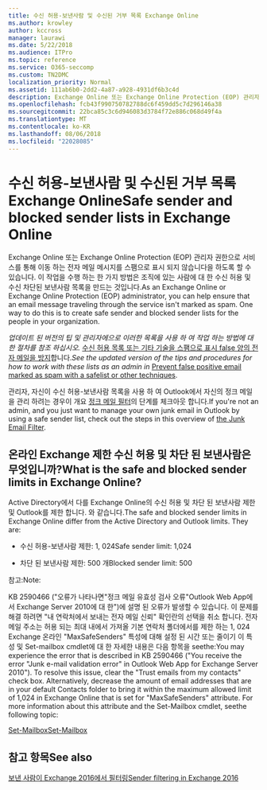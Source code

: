 ```yaml
---
title: 수신 허용-보낸사람 및 수신된 거부 목록 Exchange Online
ms.author: krowley
author: kccross
manager: laurawi
ms.date: 5/22/2018
ms.audience: ITPro
ms.topic: reference
ms.service: O365-seccomp
ms.custom: TN2DMC
localization_priority: Normal
ms.assetid: 111ab6b0-2dd2-4a87-a928-4931df6b3c4d
description: Exchange Online 또는 Exchange Online Protection (EOP) 관리자 권한으로 서비스를 통해 이동 하는 전자 메일 메시지를 스팸으로 표시 되지 않습니다을 하도록 할 수 있습니다. 이 작업을 수행 하는 한 가지 방법은 조직에 있는 사람에 대 한 수신 허용 및 수신 차단된 보낸사람 목록을 만드는 것입니다.
ms.openlocfilehash: fcb43f990750782788dc6f459dd5c7d296146a38
ms.sourcegitcommit: 22bca85c3c6d946083d3784f72e886c068d49f4a
ms.translationtype: MT
ms.contentlocale: ko-KR
ms.lasthandoff: 08/06/2018
ms.locfileid: "22028085"
---
```

# <a name="safe-sender-and-blocked-sender-lists-in-exchange-online"></a><span data-ttu-id="c33a0-104">수신 허용-보낸사람 및 수신된 거부 목록 Exchange Online</span><span class="sxs-lookup"><span data-stu-id="c33a0-104">Safe sender and blocked sender lists in Exchange Online</span></span>

<span data-ttu-id="c33a0-p102">Exchange Online 또는 Exchange Online Protection (EOP) 관리자 권한으로 서비스를 통해 이동 하는 전자 메일 메시지를 스팸으로 표시 되지 않습니다을 하도록 할 수 있습니다. 이 작업을 수행 하는 한 가지 방법은 조직에 있는 사람에 대 한 수신 허용 및 수신 차단된 보낸사람 목록을 만드는 것입니다.</span><span class="sxs-lookup"><span data-stu-id="c33a0-p102">As an Exchange Online or Exchange Online Protection (EOP) administrator, you can help ensure that an email message traveling through the service isn't marked as spam. One way to do this is to create safe sender and blocked sender lists for the people in your organization.</span></span> 
  
 <span data-ttu-id="c33a0-107">*업데이트 된 버전의 팁 및 관리자에으로 이러한 목록을 사용 하 여 작업 하는 방법에 대 한 절차를 참조 하십시오.* [수신 허용 목록 또는 기타 기술을 스팸으로 표시 false 양의 전자 메일을 방지](https://go.microsoft.com/fwlink/p/?LinkID=534224)합니다.</span><span class="sxs-lookup"><span data-stu-id="c33a0-107">*See the updated version of the tips and procedures for how to work with these lists as an admin in* [Prevent false positive email marked as spam with a safelist or other techniques](https://go.microsoft.com/fwlink/p/?LinkID=534224).</span></span> 
  
<span data-ttu-id="c33a0-108">관리자, 자신이 수신 허용-보낸사람 목록을 사용 하 여 Outlook에서 자신의 정크 메일을 관리 하려는 경우이 개요 [정크 메일 필터](https://go.microsoft.com/fwlink/?LinkId=817222)의 단계를 체크아웃 합니다.</span><span class="sxs-lookup"><span data-stu-id="c33a0-108">If you're not an admin, and you just want to manage your own junk email in Outlook by using a safe sender list, check out the steps in this overview of [the Junk Email Filter](https://go.microsoft.com/fwlink/?LinkId=817222).</span></span> 
  
## <a name="what-is-the-safe-and-blocked-sender-limits-in-exchange-online"></a><span data-ttu-id="c33a0-109">온라인 Exchange 제한 수신 허용 및 차단 된 보낸사람은 무엇입니까?</span><span class="sxs-lookup"><span data-stu-id="c33a0-109">What is the safe and blocked sender limits in Exchange Online?</span></span>

<span data-ttu-id="c33a0-p103">Active Directory에서 다를 Exchange Online의 수신 허용 및 차단 된 보낸사람 제한 및 Outlook를 제한 합니다. 와 같습니다.</span><span class="sxs-lookup"><span data-stu-id="c33a0-p103">The safe and blocked sender limits in Exchange Online differ from the Active Directory and Outlook limits. They are:</span></span>
  
- <span data-ttu-id="c33a0-112">수신 허용-보낸사람 제한: 1, 024</span><span class="sxs-lookup"><span data-stu-id="c33a0-112">Safe sender limit: 1,024</span></span>
    
- <span data-ttu-id="c33a0-113">차단 된 보낸사람 제한: 500 개</span><span class="sxs-lookup"><span data-stu-id="c33a0-113">Blocked sender limit: 500</span></span>
    
<span data-ttu-id="c33a0-114">참고:</span><span class="sxs-lookup"><span data-stu-id="c33a0-114">Note:</span></span>
  
<span data-ttu-id="c33a0-p104">KB 2590466 ("오류가 나타나면"정크 메일 유효성 검사 오류"Outlook Web App에서 Exchange Server 2010에 대 한")에 설명 된 오류가 발생할 수 있습니다. 이 문제를 해결 하려면 "내 연락처에서 보내는 전자 메일 신뢰" 확인란의 선택을 취소 합니다. 전자 메일 주소는 허용 되는 최대 내에서 가져올 기본 연락처 폴더에서를 제한 하는 1, 024 Exchange 온라인 "MaxSafeSenders" 특성에 대해 설정 된 시간 또는 줄이기 이 특성 및 Set-mailbox cmdlet에 대 한 자세한 내용은 다음 항목을 seethe:</span><span class="sxs-lookup"><span data-stu-id="c33a0-p104">You may experience the error that is described in KB 2590466 ("You receive the error "Junk e-mail validation error" in Outlook Web App for Exchange Server 2010"). To resolve this issue, clear the "Trust emails from my contacts" check box. Alternatively, decrease the amount of email addresses that are in your default Contacts folder to bring it within the maximum allowed limit of 1,024 in Exchange Online that is set for "MaxSafeSenders" attribute. For more information about this attribute and the Set-Mailbox cmdlet, seethe following topic:</span></span>
  
[<span data-ttu-id="c33a0-119">Set-Mailbox</span><span class="sxs-lookup"><span data-stu-id="c33a0-119">Set-Mailbox</span></span>](https://docs.microsoft.com/en-us/powershell/module/exchange/mailboxes/Set-Mailbox?view=exchange-ps)
  
## <a name="see-also"></a><span data-ttu-id="c33a0-120">참고 항목</span><span class="sxs-lookup"><span data-stu-id="c33a0-120">See also</span></span>

[<span data-ttu-id="c33a0-121">보낸 사람이 Exchange 2016에서 필터링</span><span class="sxs-lookup"><span data-stu-id="c33a0-121">Sender filtering in Exchange 2016</span></span>](http://technet.microsoft.com/library/b833f864-ff10-46a0-a653-28fb9ba30896.aspx)

